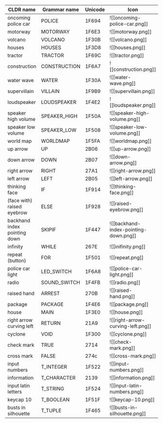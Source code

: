 
| CLDR name                      | Grammar name | Unicode | Icon                                  |
| ------------------------------ | ------------ | ------- | ------------------------------------- |
| oncoming police car            | POLICE       | 1F694   | ![[oncoming-police-car.png]]          |
| motorway                       | MOTORWAY     | 1F6E3   | ![[motorway.png]]                     |
| volcano                        | VOLCANO      | 1F30B   | ![[volcano.png]]                      |
| houses                         | HOUSES       | 1F3D8   | ![[houses.png]]                       |
| tractor                        | TRACTOR      | 1F69C   | ![[tractor.png]]                      |
| construction                   | CONSTRUCTION | 1F6A7   | ![[construction.png]]                 |
| water wave                     | WATER        | 1F30A   | ![[water-wave.png]]                   |
| supervillain                   | VILLAIN      | 1F9B9   | ![[supervillain.png]]                 |
| loudspeaker                    | LOUDSPEAKER  | 1F4E2   | ![[loudspeaker.png]]                  |
| speaker high volume            | SPEAKER_HIGH | 1F50A   | ![[speaker-high-volume.png]]          |
| speaker low volume             | SPEAKER_LOW  | 1F508   | ![[speaker-low-volume.png]]           |
| world map                      | WORLDMAP     | 1F5FA   | ![[worldmap.png]]                     |
| up arrow                       | UP           | 2B06    | ![[up-arrow.png]]                     |
| down arrow                     | DOWN         | 2B07    | ![[down-arrow.png]]                   |
| right arrow                    | RIGHT        | 27A1    | ![[right-arrow.png]]                  |
| left arrow                     | LEFT         | 2B05    | ![[left-arrow.png]]                   |
| thinking face                  | IF           | 1F914   | ![[thinking-face.png]]                |
| (face with) <br>raised eyebrow | ELSE         | 1F928   | ![[raised-eyebrow.png]]               |
| backhand index pointing down   | SKIPIF       | 1F447   | ![[backhand-index-pointing-down.png]] |
| infinity                       | WHILE        | 267E    | ![[inifinity.png]]                    |
| repeat (button)                | FOR          | 1F501   | ![[repeat.png]]                       |
| police car light               | LED_SWITCH   | 1F6A8   | ![[police-car-light.png]]             |
| radio                          | SOUND_SWITCH | 1F4FB   | ![[radio.png]]                        |
| raised hand                    | ARREST       | 270B    | ![[raised-hand.png]]                  |
| package                        | PACKAGE      | 1F4E6   | ![[package.png]]                      |
| house                          | MAIN         | 1F3E0   | ![[house.png]]                        |
| right arrow curving left       | RETURN       | 21A9    | ![[right-arrow-curving-left.png]]     |
| cyclone                        | VOID         | 1F300   | ![[cyclone.png]]                      |
| check mark                     | TRUE         | 2714    | ![[check-mark.png]]                   |
| cross mark                     | FALSE        | 274c    | ![[cross-mark.png]]                   |
| input numbers                  | T_INTEGER    | 1F522   | ![[input-numbers.png]]                |
| information                    | T_CHARACTER  | 2139    | ![[information.png]]                  |
| input latin letters            | T_STRING     | 1F524   | ![[input-latin-numbers.png]]          |
| keycap 10                      | T_BOOLEAN    | 1F51F   | ![[keycap-10.png]]                    |
| busts in silhouette            | T_TUPLE      | 1F465   | ![[busts-in-silhouette.png]]          |
